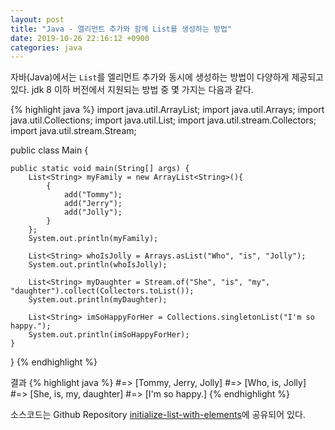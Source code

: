 ```yaml
---
layout: post
title: "Java - 엘리먼트 추가와 함께 List를 생성하는 방법"
date: 2019-10-26 22:16:12 +0900
categories: java
---
```


자바(Java)에서는 `List`를 엘리먼트 추가와 동시에 생성하는 방법이 다양하게 제공되고 있다. jdk 8 이하 버전에서 지원되는 방법 중 몇 가지는 다음과 같다.

{% highlight java %}
import java.util.ArrayList;
import java.util.Arrays;
import java.util.Collections;
import java.util.List;
import java.util.stream.Collectors;
import java.util.stream.Stream;

public class Main {

    public static void main(String[] args) {
        List<String> myFamily = new ArrayList<String>(){
            {
                add("Tommy");
                add("Jerry");
                add("Jolly");
            }
        };
        System.out.println(myFamily);

        List<String> whoIsJolly = Arrays.asList("Who", "is", "Jolly");
        System.out.println(whoIsJolly);

        List<String> myDaughter = Stream.of("She", "is", "my", "daughter").collect(Collectors.toList());
        System.out.println(myDaughter);

        List<String> imSoHappyForHer = Collections.singletonList("I'm so happy.");
        System.out.println(imSoHappyForHer);
    }

}
{% endhighlight %}

결과
{% highlight java %}
#=> [Tommy, Jerry, Jolly]
#=> [Who, is, Jolly]
#=> [She, is, my, daughter]
#=> [I'm so happy.]
{% endhighlight %}

소스코드는 Github Repository [initialize-list-with-elements]에 공유되어 있다.

[initialize-list-with-elements]: https://github.com/crzhacko/initialize-list-with-element
[//]: # "Java - 엘리먼트 추가와 함께 List를 생성하기"
[//]: # "Java - 엘리먼트 추가와 함께 ArrayList를 생성하기"
[//]: # "Java - List 한 줄로 생성"
[//]: # "Java - ArrayList 한 줄로 생성"
